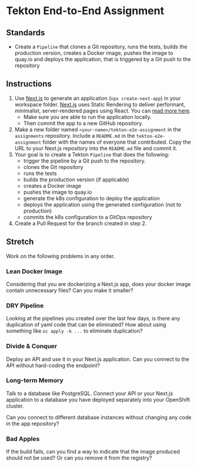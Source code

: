 # Tekton End-to-End Assignment

## Standards

- Create a `Pipeline` that clones a Git repository, runs the tests, builds the production version, creates a Docker image, pushes the image to quay.io and deploys the application, that is triggered by a Git push to the repository

## Instructions

1. Use [Next.js](https://nextjs.org/) to generate an application (`npx create-next-app`) in your workspace folder. [Next.js](https://nextjs.org/) uses Static Rendering to deliver performant, minimalist, server-rendered pages using React. You can [read more here](https://nextjs.org/docs/basic-features/pages).
   - Make sure you are able to run the application locally.
   - Then commit the app to a new GitHub repository.
2. Make a new folder named `<your-name>/tekton-e2e-assignment` in the `assignments` repository. Include a `README.md` in the `tekton-e2e-assignment` folder with the names of everyone that contributed. Copy the URL to your Next.js repository into the `README.md` file and commit it.
3. Your goal is to create a Tekton `Pipeline` that does the following:
   - trigger the pipeline by a Git push to the repository.
   - clones the Git repository
   - runs the tests
   - builds the production version (if applicable)
   - creates a Docker image
   - pushes the image to quay.io
   - generate the k8s configuration to deploy the application
   - deploys the application using the generated configuration (not to production)
   - commits the k8s configuration to a GitOps repository
4. Create a Pull Request for the branch created in step 2.

## Stretch

Work on the following problems in any order.

### Lean Docker Image

Considering that you are dockerizing a Next.js app, does your docker image contain unnecessary files? Can you make it smaller?

### DRY Pipeline

Looking at the pipelines you created over the last few days, is there any duplication of yaml code that can be eliminated? How about using something like `oc apply -k ...` to eliminate duplication?

### Divide & Conquer

Deploy an API and use it in your Next.js application. Can you connect to the API without hard-coding the endpoint?

### Long-term Memory

Talk to a database like PostgreSQL. Connect your API or your Next.js application to a database you have deployed separately into your OpenShift cluster.

Can you connect to different database instances without changing any code in the app repository?

### Bad Apples

If the build fails, can you find a way to indicate that the image produced should not be used? Or can you remove it from the registry?
